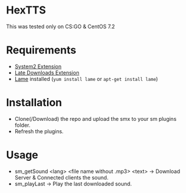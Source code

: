 # HexTTS
This was tested only on CS:GO & CentOS 7.2

# Requirements
 * [System2 Extension](https://forums.alliedmods.net/showthread.php?t=146019)
 * [Late Downloads Extension](https://forums.alliedmods.net/showthread.php?t=305153)
 *  [Lame](http://lame.sourceforge.net/about.php) installed (`yum install lame` or `apt-get install lame`)

# Installation
 * Clone(/Download) the repo and upload the smx to your sm plugins folder.
 * Refresh the plugins.
 
# Usage
 * sm_getSound \<lang\> \<file name without .mp3\> \<text\> -> Download Server & Connected clients the sound.
 * sm_playLast -> Play the last downloaded sound.
 
